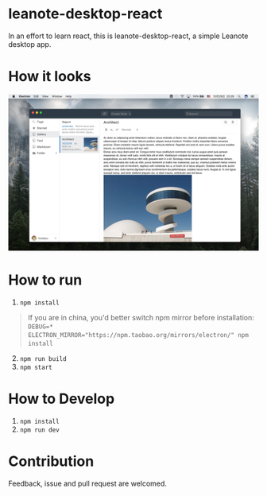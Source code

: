 # leanote-desktop-react
In an effort to learn react, this is leanote-desktop-react, a simple Leanote desktop app. 

# How it looks

![screenshot](./docs/screenshot.png)

# How to run

1. `npm install`

> If you are in china, you'd better switch npm mirror before installation:<br>
> `DEBUG=* ELECTRON_MIRROR="https://npm.taobao.org/mirrors/electron/" npm install` 

2. `npm run build`
3. `npm start`

# How to Develop

1. `npm install`
2. `npm run dev`

# Contribution
Feedback, issue and pull request are welcomed.
